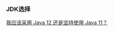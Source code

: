 ### JDK选择

[我应该采用 Java 12 还是坚持使用 Java 11？](https://blog.csdn.net/oschina2017/article/details/83745428)

